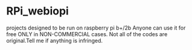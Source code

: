 # RPi_webiopi
projects designed to be run on raspberry pi b+/2b Anyone can use it for free ONLY in NON-COMMERCIAL cases. Not all of the codes are original.Tell me if anything is infringed.

